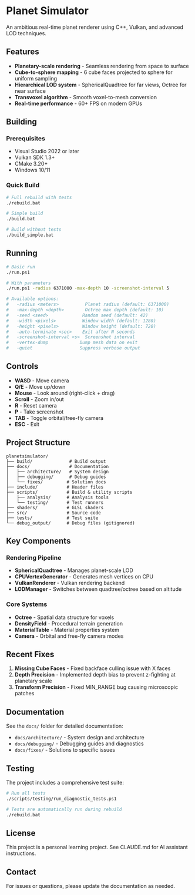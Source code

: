 # Planet Simulator

An ambitious real-time planet renderer using C++, Vulkan, and advanced LOD techniques.

## Features

- **Planetary-scale rendering** - Seamless rendering from space to surface
- **Cube-to-sphere mapping** - 6 cube faces projected to sphere for uniform sampling
- **Hierarchical LOD system** - SphericalQuadtree for far views, Octree for near surface
- **Transvoxel algorithm** - Smooth voxel-to-mesh conversion
- **Real-time performance** - 60+ FPS on modern GPUs

## Building

### Prerequisites
- Visual Studio 2022 or later
- Vulkan SDK 1.3+
- CMake 3.20+
- Windows 10/11

### Quick Build
```bash
# Full rebuild with tests
./rebuild.bat

# Simple build
./build.bat

# Build without tests
./build_simple.bat
```

## Running

```bash
# Basic run
./run.ps1

# With parameters
./run.ps1 -radius 6371000 -max-depth 10 -screenshot-interval 5

# Available options:
#   -radius <meters>          Planet radius (default: 6371000)
#   -max-depth <depth>        Octree max depth (default: 10)
#   -seed <seed>             Random seed (default: 42)
#   -width <pixels>          Window width (default: 1280)
#   -height <pixels>         Window height (default: 720)
#   -auto-terminate <sec>    Exit after N seconds
#   -screenshot-interval <s>  Screenshot interval
#   -vertex-dump            Dump mesh data on exit
#   -quiet                  Suppress verbose output
```

## Controls

- **WASD** - Move camera
- **Q/E** - Move up/down
- **Mouse** - Look around (right-click + drag)
- **Scroll** - Zoom in/out
- **R** - Reset camera
- **P** - Take screenshot
- **TAB** - Toggle orbital/free-fly camera
- **ESC** - Exit

## Project Structure

```
planetsimulator/
├── build/              # Build output
├── docs/               # Documentation
│   ├── architecture/   # System design
│   ├── debugging/      # Debug guides
│   └── fixes/         # Solution docs
├── include/           # Header files
├── scripts/           # Build & utility scripts
│   ├── analysis/      # Analysis tools
│   └── testing/       # Test runners
├── shaders/           # GLSL shaders
├── src/               # Source code
├── tests/             # Test suite
└── debug_output/      # Debug files (gitignored)
```

## Key Components

### Rendering Pipeline
- **SphericalQuadtree** - Manages planet-scale LOD
- **CPUVertexGenerator** - Generates mesh vertices on CPU
- **VulkanRenderer** - Vulkan rendering backend
- **LODManager** - Switches between quadtree/octree based on altitude

### Core Systems
- **Octree** - Spatial data structure for voxels
- **DensityField** - Procedural terrain generation
- **MaterialTable** - Material properties system
- **Camera** - Orbital and free-fly camera modes

## Recent Fixes

1. **Missing Cube Faces** - Fixed backface culling issue with X faces
2. **Depth Precision** - Implemented depth bias to prevent z-fighting at planetary scale
3. **Transform Precision** - Fixed MIN_RANGE bug causing microscopic patches

## Documentation

See the `docs/` folder for detailed documentation:
- `docs/architecture/` - System design and architecture
- `docs/debugging/` - Debugging guides and diagnostics
- `docs/fixes/` - Solutions to specific issues

## Testing

The project includes a comprehensive test suite:
```bash
# Run all tests
./scripts/testing/run_diagnostic_tests.ps1

# Tests are automatically run during rebuild
./rebuild.bat
```

## License

This project is a personal learning project. See CLAUDE.md for AI assistant instructions.

## Contact

For issues or questions, please update the documentation as needed.